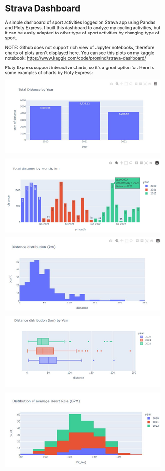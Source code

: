 # Strava Dashboard
A simple dashboard of sport activities logged on Strava app using Pandas and Ploty Express. I built this dashboard to analyze my cycling activities, but it can be easily adapted to other type of sport activities by changing type of sport.

NOTE: Github does not support rich view of Jupyter notebooks, therefore charts of ploty aren't displayed here. You can see this plots on my kaggle notebook: 
https://www.kaggle.com/code/promind/strava-dashboard/

Ploty Express support interactive charts, so it's a great option for. Here is some examples of charts by Ploty Express:

![Distance by Year](https://github.com/gaumin/strava-dashboard/blob/main/images/1-distance-by-year.jpg)

![Distance by Month and Year](https://github.com/gaumin/strava-dashboard/blob/main/images/2-distance-by-monh.jpg)

![Distribution of distance](https://github.com/gaumin/strava-dashboard/blob/main/images/3-distribution-of-distance.jpg)

![Distribution of distance by Year](https://github.com/gaumin/strava-dashboard/blob/main/images/4-distribution-of-distance-by-year.jpg)

![Distribution of avarage heartrate](https://github.com/gaumin/strava-dashboard/blob/main/images/5-distribution-of-avg-hr.jpg)










